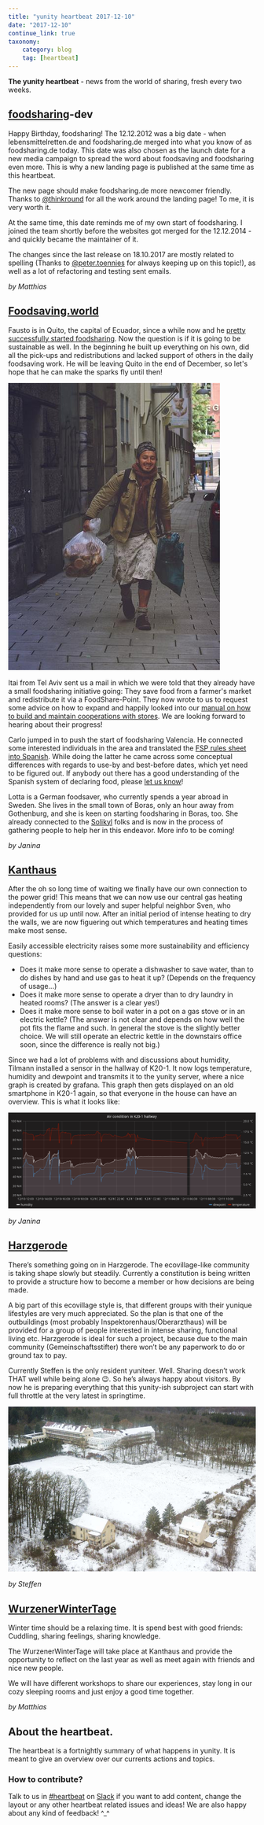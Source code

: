 ```yaml
---
title: "yunity heartbeat 2017-12-10"
date: "2017-12-10"
continue_link: true
taxonomy:
    category: blog
    tag: [heartbeat]
---
```


**The yunity heartbeat** - news from the world of sharing, fresh every two weeks.

## [foodsharing](https://foodsharing.de)-dev

Happy Birthday, foodsharing! The 12.12.2012 was a big date - when lebensmittelretten.de and foodsharing.de merged into what you know of as foodsharing.de today.
This date was also chosen as the launch date for a new media campaign to spread the word about foodsaving and foodsharing even more.
This is why a new landing page is published at the same time as this heartbeat.

The new page should make foodsharing.de more newcomer friendly. Thanks to [@thinkround](https://gitlab.com/thinkround) for all the work around the landing page! To me, it is very worth it.

At the same time, this date reminds me of my own start of foodsharing. I joined the team shortly before the websites got merged for the 12.12.2014 - and quickly became the maintainer of it.

The changes since the last release on 18.10.2017 are mostly related to spelling (Thanks to [@peter.toennies](https://gitlab.com/peter.toennies) for always keeping up on this topic!), as well as a lot of refactoring and testing sent emails.

_by Matthias_

## [Foodsaving.world](https://foodsaving.world)

Fausto is in Quito, the capital of Ecuador, since a while now and he [pretty successfully started foodsharing](https://www.facebook.com/groups/666293733578955/). Now the question is if it is going to be sustainable as well. In the beginning he built up everything on his own, did all the pick-ups and redistributions and lacked support of others in the daily foodsaving work. He will be leaving Quito in the end of December, so let's hope that he can make the sparks fly until then!

![Fausto in action](faustosaves.jpg)

Itai from Tel Aviv sent us a mail in which we were told that they already have a small foodsharing initiative going: They save food from a farmer's market and redistribute it via a FoodShare-Point. They now wrote to us to request some advice on how to expand and happily looked into our [manual on how to build and maintain cooperations with stores](https://yunity.atlassian.net/wiki/spaces/FSINT/pages/46203075/How+to+build+and+maintain+cooperations+with+stores). We are looking forward to hearing about their progress!

Carlo jumped in to push the start of foodsharing Valencia. He connected some interested individuals in the area and translated the [FSP rules sheet into Spanish](https://yunity.atlassian.net/wiki/spaces/FSINT/pages/110428163/FoodShare+Point+Rules+Sheet+ES). While doing the latter he came across some conceptual differences with regards to use-by and best-before dates, which yet need to be figured out. If anybody out there has a good understanding of the Spanish system of declaring food, please [let us know](mailto:foodsaving@yunity.org)!

Lotta is a German foodsaver, who currently spends a year abroad in Sweden. She lives in the small town of Boras, only an hour away from Gothenburg, and she is keen on starting foodsharing in Boras, too. She already connected to the [Solikyl](http://solikyl.se/about/) folks and is now in the process of gathering people to help her in this endeavor. More info to be coming!

_by Janina_

## [Kanthaus](https://kanthaus.online)

After the oh so long time of waiting we finally have our own connection to the power grid! This means that we can now use our central gas heating independently from our lovely and super helpful neighbor Sven, who provided for us up until now. After an initial period of intense heating to dry the walls, we are now figuering out which temperatures and heating times make most sense.

Easily accessible electricity raises some more sustainability and efficiency questions:
- Does it make more sense to operate a dishwasher to save water, than to do dishes by hand and use gas to heat it up? (Depends on the frequency of usage...)
- Does it make more sense to operate a dryer than to dry laundry in heated rooms? (The answer is a clear yes!)
- Does it make more sense to boil water in a pot on a gas stove or in an electric kettle? (The answer is not clear and depends on how well the pot fits the flame and such. In general the stove is the slightly better choice. We will still operate an electric kettle in the downstairs office soon, since the difference is really not big.)

Since we had a lot of problems with and discussions about humidity, Tilmann installed a sensor in the hallway of K20-1. It now logs temperature, humidity and dewpoint and transmits it to the yunity server, where a nice graph is created by grafana. This graph then gets displayed on an old smartphone in K20-1 again, so that everyone in the house can have an overview. This is what it looks like:

![](0tempsensor171210.png)

_by Janina_

## [Harzgerode](https://gemeinschaftsstifter.info)
There’s something going on in Harzgerode.
The ecovillage-like community is taking shape slowly but steadily. Currently a constitution is being written to provide a structure how to become a member or how decisions are being made.

A big part of this ecovillage style is, that different groups with their yunique lifestyles are very much appreciated.
So the plan is that one of the outbuildings (most probably Inspektorenhaus/Oberarzthaus) will be provided for a group of people interested in intense sharing, functional living etc.
Harzgerode is ideal for such a project, because due to the main community (Gemeinschaftsstifter) there won’t be any paperwork to do or ground tax to pay.

Currently Steffen is the only resident yuniteer. Well. Sharing doesn’t work THAT well while being alone 😉. So he’s always happy about visitors.
By now he is preparing everything that this yunity-ish subproject can start with full throttle at the very latest in springtime.

![](hz_winter.jpg)

_by Steffen_

## [WurzenerWinterTage](https://kanthaus.online/events/2017wuwita/)
Winter time should be a relaxing time. It is spend best with good friends: Cuddling, sharing feelings, sharing knowledge.

The WurzenerWinterTage will take place at Kanthaus and provide the opportunity to reflect on the last year as well as meet again with friends and nice new people.

We will have different workshops to share our experiences, stay long in our cozy sleeping rooms and just enjoy a good time together.

_by Matthias_

## About the heartbeat.
The heartbeat is a fortnightly summary of what happens in yunity. It is meant to give an overview over our currents actions and topics.

### How to contribute?
Talk to us in [#heartbeat](https://yunity.slack.com/messages/heartbeat/) on [Slack](https://slackin.yunity.org) if you want to add content, change the layout or any other heartbeat related issues and ideas! We are also happy about any kind of feedback! ^_^
